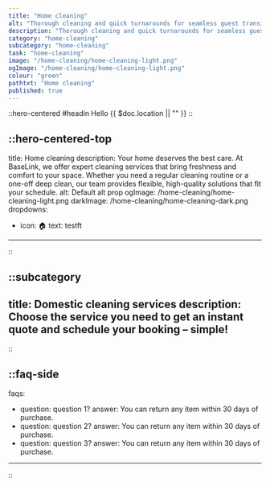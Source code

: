 ```yaml
---
title: "Home cleaning"
alt: "Thorough cleaning and quick turnarounds for seamless guest transitions"
description: "Thorough cleaning and quick turnarounds for seamless guest transitions"
category: "home-cleaning"
subcategory: "home-cleaning"
task: "home-cleaning"
image: "/home-cleaning/home-cleaning-light.png"
ogImage: "/home-cleaning/home-cleaning-light.png"
colour: "green"
pathtxt: "Home cleaning"
published: true
---
```


::hero-centered
#headin
Hello {{ $doc.location || "" }}
::

::hero-centered-top
---
title: Home cleaning
description: Your home deserves the best care. At BaseLink, we offer expert cleaning services that bring freshness and comfort to your space. Whether you need a regular cleaning routine or a one-off deep clean, our team provides flexible, high-quality solutions that fit your schedule.
alt: Default alt prop
ogImage: /home-cleaning/home-cleaning-light.png
darkImage: /home-cleaning/home-cleaning-dark.png
dropdowns:
  - icon: 🏠
    text: testft
---
::

::subcategory
---
title: Domestic cleaning services
description: Choose the service you need to get an instant quote and schedule your booking – simple!
---
::

::faq-side
---
faqs:
- question: question 1?
  answer: You can return any item within 30 days of purchase.
- question: question 2?
  answer: You can return any item within 30 days of purchase.
- question: question 3?
  answer: You can return any item within 30 days of purchase.
---
::